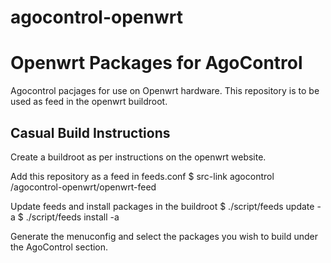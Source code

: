 agocontrol-openwrt
==================

# Openwrt Packages for AgoControl

Agocontrol pacjages for use on Openwrt hardware.
This repository is to be used as feed in the openwrt buildroot.

## Casual Build Instructions

Create a buildroot as per instructions on the openwrt website.

Add this repository as a feed in feeds.conf
$ src-link agocontrol <pwd>/agocontrol-openwrt/openwrt-feed

Update feeds and install packages in the buildroot
$ ./script/feeds update -a
$ ./script/feeds install -a


Generate the menuconfig and select the packages you wish to build under
the AgoControl section.
